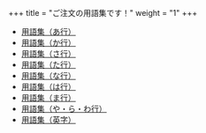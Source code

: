+++
title = "ご注文の用語集です！"
weight = "1"
+++


* [用語集（あ行）](glossary-ja-a/)
* [用語集（か行）](glossary-ja-ka/)
* [用語集（さ行）](glossary-ja-sa/)
* [用語集（た行）](glossary-ja-ta/)
* [用語集（な行）](glossary-ja-na/)
* [用語集（は行）](glossary-ja-ha/)
* [用語集（ま行）](glossary-ja-ma/)
* [用語集（や・ら・わ行）](glossary-ja-yarawa/)
* [用語集（英字）](glossary-en)
